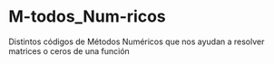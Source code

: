 # M-todos_Num-ricos
Distintos códigos de Métodos Numéricos que nos ayudan a resolver matrices o ceros de una función 
